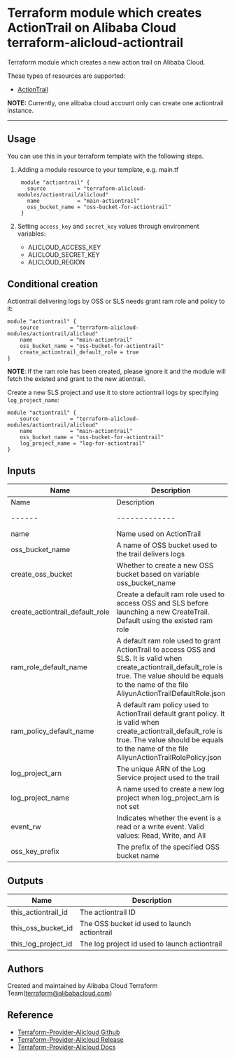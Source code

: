 Terraform module which creates ActionTrail on Alibaba Cloud  
terraform-alicloud-actiontrail
====================================================================

Terraform module which creates a new action trail on Alibaba Cloud.

These types of resources are supported:

* [ActionTrail](https://www.terraform.io/docs/providers/alicloud/r/actiontrail.html)

**NOTE:** Currently, one alibaba cloud account only can create one actiontrail instance.

----------------------

Usage
-----
You can use this in your terraform template with the following steps.

1. Adding a module resource to your template, e.g. main.tf

    ```hcl
     module "actiontrail" {
       source          = "terraform-alicloud-modules/actiontrail/alicloud"
       name            = "main-actiontrail"
       oss_bucket_name = "oss-bucket-for-actiontrail"
     }
    ```

2. Setting `access_key` and `secret_key` values through environment variables:

    - ALICLOUD_ACCESS_KEY
    - ALICLOUD_SECRET_KEY
    - ALICLOUD_REGION

## Conditional creation

Actiontrail delivering logs by OSS or SLS needs grant ram role and policy to it:

```hcl
module "actiontrail" {
    source          = "terraform-alicloud-modules/actiontrail/alicloud"
    name            = "main-actiontrail"
    oss_bucket_name = "oss-bucket-for-actiontrail"
    create_actiontrail_default_role = true
}
```
**NOTE**: If the ram role has been created, please ignore it and the module will fetch the existed and grant to the new ationtrail.

Create a new SLS project and use it to store actiontrail logs by specifying `log_project_name`:

```hcl
module "actiontrail" {
    source          = "terraform-alicloud-modules/actiontrail/alicloud"
    name            = "main-actiontrail"
    oss_bucket_name = "oss-bucket-for-actiontrail"
    log_project_name = "log-for-actiontrail"
}
```

## Inputs

| Name | Description | Type | Default | Required |
|------|-------------|:----:|:-----:|:-----:|
| Name | Description | Type | Default | Required |
|------|-------------|:----:|:-----:|:-----:|
| name | Name used on ActionTrail | string | - | yes |
| oss_bucket_name | A name of OSS bucket used to the trail delivers logs | string | - | yes |
| create_oss_bucket | Whether to create a new OSS bucket based on variable oss_bucket_name | bool | false | no |
| create_actiontrail_default_role | Create a default ram role used to access OSS and SLS before launching a new CreateTrail. Default using the existed ram role | bool | false | no |
| ram_role_default_name | A default ram role used to grant ActionTrail to access OSS and SLS. It is valid when create_actiontrail_default_role is true. The value should be equals to the name of the file AliyunActionTrailDefaultRole.json | string | AliyunActionTrailDefaultRole | no |
| ram_policy_default_name | A default ram policy used to ActionTrail default grant policy. It is valid when create_actiontrail_default_role is true. The value should be equals to the name of the file AliyunActionTrailRolePolicy.json | string | AliyunActionTrailRolePolicy | no |
| log_project_arn | The unique ARN of the Log Service project used to the trail | string | "" | no |
| log_project_name | A name used to create a new log project when log_project_arn is not set | string | "" | no |
| event_rw | Indicates whether the event is a read or a write event. Valid values: Read, Write, and All | string | Write | no |
| oss_key_prefix | The prefix of the specified OSS bucket name | string | "" | no |

## Outputs

| Name | Description |
|------|-------------|
| this_actiontrail_id | The actiontrail ID |
| this_oss_bucket_id | The OSS bucket id used to launch actiontrail |
| this_log_project_id | The log project id used to launch actiontrail |

Authors
-------
Created and maintained by Alibaba Cloud Terraform Team(terraform@alibabacloud.com)

Reference
---------
* [Terraform-Provider-Alicloud Github](https://github.com/terraform-providers/terraform-provider-alicloud)
* [Terraform-Provider-Alicloud Release](https://releases.hashicorp.com/terraform-provider-alicloud/)
* [Terraform-Provider-Alicloud Docs](https://www.terraform.io/docs/providers/alicloud/index.html)


